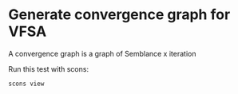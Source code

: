 # Generate convergence graph for VFSA

A convergence graph is a graph of Semblance x iteration

Run this test with scons:

```
scons view
```
